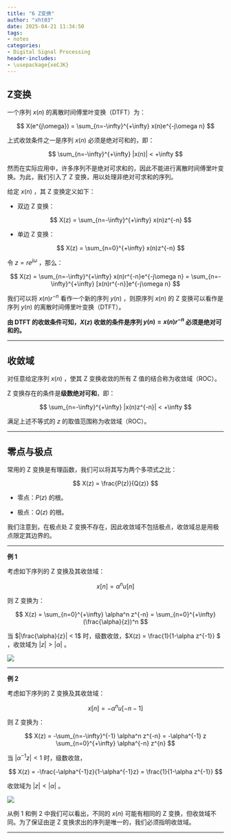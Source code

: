 ```yaml
---
title: "6 Z变换"
author: "xht03"
date: 2025-04-21 11:34:50
tags:
- notes
categories:
- Digital Signal Processing
header-includes:
- \usepackage{xeCJK}
---
```


## Z变换

一个序列 $x(n)$ 的离散时间傅里叶变换（DTFT）为：

$$
X(e^{j\omega}) = \sum_{n=-\infty}^{+\infty} x(n)e^{-j\omega n}
$$

上式收敛条件之一是序列 $x(n)$ 必须是绝对可和的，即：

$$
\sum_{n=-\infty}^{+\infty} |x(n)| < +\infty
$$

然而在实际应用中，许多序列不是绝对可求和的，因此不能进行离散时间傅里叶变换。为此，我们引入了 Z 变换，用以处理非绝对可求和的序列。

给定 $x(n)$ ，其 Z 变换定义如下：

- 双边 Z 变换：

  $$
  X(z) = \sum_{n=-\infty}^{+\infty} x(n)z^{-n}
  $$

- 单边 Z 变换：

  $$
  X(z) = \sum_{n=0}^{+\infty} x(n)z^{-n}
  $$

令 $z = re^{j\omega}$ ，那么：

$$
X(z) = \sum_{n=-\infty}^{+\infty} x(n)r^{-n}e^{-j\omega n} = \sum_{n=-\infty}^{+\infty} [x(n)r^{-n}]e^{-j\omega n}
$$

我们可以将 $x(n)r^{-n}$ 看作一个新的序列 $y(n)$ ，则原序列 $x(n)$ 的 Z 变换可以看作是序列 $y(n)$ 的离散时间傅里叶变换（DTFT）。

**由 DTFT 的收敛条件可知，$X(z)$ 收敛的条件是序列 $y(n)=x(n)r^{-n}$ 必须是绝对可和的。**

---

## 收敛域

对任意给定序列 $x(n)$ ，使其 Z 变换收敛的所有 Z 值的结合称为收敛域（ROC）。

Z 变换存在的条件是**级数绝对可和**，即：

$$
\sum_{n=-\infty}^{+\infty} |x(n)z^{-n}| < +\infty
$$

满足上述不等式的 $z$ 的取值范围称为收敛域（ROC）。

---

## 零点与极点

常用的 Z 变换是有理函数，我们可以将其写为两个多项式之比：

$$
X(z) = \frac{P(z)}{Q(z)}
$$

- 零点：$P(z)$ 的根。

- 极点：$Q(z)$ 的根。

我们注意到，在极点处 Z 变换不存在，因此收敛域不包括极点，收敛域总是用极点限定其边界的。

---

**例 1**

考虑如下序列的 Z 变换及其收敛域：

$$
x[n] = \alpha^n u[n]
$$

则 Z 变换为：

$$
X(z) = \sum_{n=0}^{+\infty} \alpha^n z^{-n} = \sum_{n=0}^{+\infty} (\frac{\alpha}{z})^n
$$

当 $|\frac{\alpha}{z}| < 1$ 时，级数收敛，$X(z) = \frac{1}{1-\alpha z^{-1}} $ ，收敛域为 $|z| > |\alpha|$ 。

![](https://ref.xht03.online/202504211816989.png)

---

**例 2**

考虑如下序列的 Z 变换及其收敛域：

$$
x[n] = -\alpha^n u[-n-1]
$$

则 Z 变换为：

$$
X(z) = -\sum_{n=-\infty}^{-1} \alpha^n z^{-n} = -\alpha^{-1} z \sum_{n=0}^{+\infty} \alpha^{-n} z^{n} 
$$

当 $|\alpha^{-1}z| < 1$ 时，级数收敛，

$$
X(z) = -\frac{-\alpha^{-1}z}{1-\alpha^{-1}z} = \frac{1}{1-\alpha z^{-1}}
$$

收敛域为 $|z| < |\alpha|$ 。

![](https://ref.xht03.online/202504211829908.png)

从例 1 和例 2 中我们可以看出，不同的 $x(n)$ 可能有相同的 Z 变换，但收敛域不同。为了保证由逆 Z 变换求出的序列是唯一的，我们必须指明收敛域。

---

